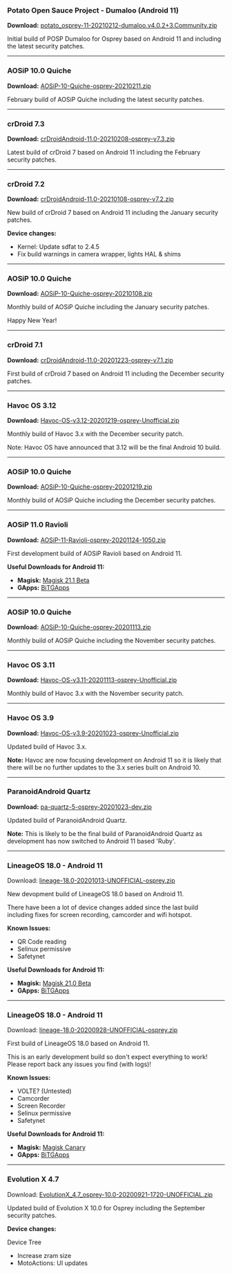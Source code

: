 
### Potato Open Sauce Project - Dumaloo (Android 11)

**Download:** [potato_osprey-11-20210212-dumaloo.v4.0.2+3.Community.zip](https://sourceforge.net/projects/chil360-android/files/potato-eleven/osprey/potato_osprey-11-20210212-dumaloo.v4.0.2+3.Community.zip/download)

Initial build of POSP Dumaloo for Osprey based on Android 11 and including the latest security patches.

<hr>

### AOSiP 10.0 Quiche

**Download:** [AOSiP-10-Quiche-osprey-20210211.zip](https://sourceforge.net/projects/chil360-android/files/aosip-10.0/osprey/AOSiP-10-Quiche-osprey-20210211.zip/download)

February build of AOSiP Quiche including the latest security patches.


<hr>

### crDroid 7.3

**Download:** [crDroidAndroid-11.0-20210208-osprey-v7.3.zip](https://sourceforge.net/projects/chil360-android/files/crdroid-7.x/osprey/crDroidAndroid-11.0-20210208-osprey-v7.3.zip/download)

Latest build of crDroid 7 based on Android 11 including the February security patches.

<hr>

### crDroid 7.2

**Download:** [crDroidAndroid-11.0-20210108-osprey-v7.2.zip](https://sourceforge.net/projects/chil360-android/files/crdroid-7.x/osprey/crDroidAndroid-11.0-20210108-osprey-v7.2.zip/download)

New build of crDroid 7 based on Android 11 including the January security patches.

**Device changes:**

  - Kernel: Update sdfat to 2.4.5
  - Fix build warnings in camera wrapper, lights HAL & shims

<hr>

### AOSiP 10.0 Quiche

**Download:** [AOSiP-10-Quiche-osprey-20210108.zip](https://sourceforge.net/projects/chil360-android/files/aosip-10.0/osprey/AOSiP-10-Quiche-osprey-20210108.zip/download)

Monthly build of AOSiP Quiche including the January security patches.

Happy New Year!

<hr>

### crDroid 7.1

**Download:** [crDroidAndroid-11.0-20201223-osprey-v7.1.zip](https://sourceforge.net/projects/chil360-android/files/crdroid-7.x/osprey/crDroidAndroid-11.0-20201223-osprey-v7.1.zip/download)

First build of crDroid 7 based on Android 11 including the December security patches.

<hr>

### Havoc OS 3.12

**Download:** [Havoc-OS-v3.12-20201219-osprey-Unofficial.zip](https://sourceforge.net/projects/chil360-android/files/havoc-3.x/osprey/Havoc-OS-v3.12-20201219-osprey-Unofficial.zip/download)

Monthly build of Havoc 3.x with the December security patch.

Note: Havoc OS have announced that 3.12 will be the final Android 10 build.

<hr>

### AOSiP 10.0 Quiche

**Download:** [AOSiP-10-Quiche-osprey-20201219.zip](https://sourceforge.net/projects/chil360-android/files/aosip-10.0/osprey/AOSiP-10-Quiche-osprey-20201219.zip/download)

Monthly build of AOSiP Quiche including the December security patches.

<hr>

### AOSiP 11.0 Ravioli

**Download:** [AOSiP-11-Ravioli-osprey-20201124-1050.zip](https://sourceforge.net/projects/chil360-android/files/aosip-11.0/osprey/AOSiP-11-Ravioli-osprey-20201124-1050.zip/download)

First development build of AOSiP Ravioli based on Android 11.

**Useful Downloads for Android 11:**
  - **Magisk:** [Magisk 21.1 Beta](https://github.com/topjohnwu/Magisk/releases/download/v21.1/Magisk-v21.1.zip)
  - **GApps:** [BiTGApps](https://bitgapps.cf/arm/R/)

<hr>

### AOSiP 10.0 Quiche

**Download:** [AOSiP-10-Quiche-osprey-20201113.zip](https://sourceforge.net/projects/chil360-android/files/aosip-10.0/osprey/AOSiP-10-Quiche-osprey-20201113.zip/download)

Monthly build of AOSiP Quiche including the November security patches.

<hr>

### Havoc OS 3.11

**Download:** [Havoc-OS-v3.11-20201113-osprey-Unofficial.zip](https://sourceforge.net/projects/chil360-android/files/havoc-3.x/osprey/Havoc-OS-v3.11-20201113-osprey-Unofficial.zip/download)

Monthly build of Havoc 3.x with the November security patch.

<hr>

### Havoc OS 3.9

**Download:** [Havoc-OS-v3.9-20201023-osprey-Unofficial.zip](https://sourceforge.net/projects/chil360-android/files/havoc-3.x/osprey/Havoc-OS-v3.9-20201023-osprey-Unofficial.zip/download)

Updated build of Havoc 3.x.

**Note:**
Havoc are now focusing development on Android 11 so it is likely that there will be no further updates to the 3.x series built on Android 10.

<hr>

### ParanoidAndroid Quartz

**Download:** [pa-quartz-5-osprey-20201023-dev.zip](https://sourceforge.net/projects/chil360-android/files/pa-quartz/osprey/pa-quartz-5-osprey-20201023-dev.zip/download)

Updated build of ParanoidAndroid Quartz.

**Note:**
This is likely to be the final build of ParanoidAndroid Quartz as development has now switched to Android 11 based 'Ruby'.

<hr>

### LineageOS 18.0 - Android 11

Download: [lineage-18.0-20201013-UNOFFICIAL-osprey.zip](https://sourceforge.net/projects/chil360-android/files/lineage-18.x/osprey/lineage-18.0-20201013-UNOFFICIAL-osprey.zip/download)

New devopment build of LineageOS 18.0 based on Android 11.

There have been a lot of device changes added since the last build including fixes for screen recording, camcorder and wifi hotspot.

**Known Issues:**
  - QR Code reading
  - Selinux permissive
  - Safetynet

**Useful Downloads for Android 11:**
  - **Magisk:** [Magisk 21.0 Beta](https://github.com/topjohnwu/Magisk/releases/download/v21.0/Magisk-v21.0.zip)
  - **GApps:** [BiTGApps](https://bitgapps.cf/arm/R/)

<hr>

### LineageOS 18.0 - Android 11

Download: [lineage-18.0-20200928-UNOFFICIAL-osprey.zip](https://sourceforge.net/projects/chil360-android/files/lineage-18.x/osprey/lineage-18.0-20200928-UNOFFICIAL-osprey.zip/download)

First build of LineageOS 18.0 based on Android 11.

This is an early development build so don't expect everything to work!
Please report back any issues you find (with logs)!

**Known Issues:**
  - VOLTE? (Untested)
  - Camcorder
  - Screen Recorder
  - Selinux permissive
  - Safetynet

**Useful Downloads for Android 11:**
  - **Magisk:** [Magisk Canary](https://github.com/topjohnwu/magisk_files/raw/canary/magisk-debug.zip)
  - **GApps:** [BiTGApps](https://bitgapps.cf/arm/R/)

<hr>

### Evolution X 4.7

Download: [EvolutionX_4.7_osprey-10.0-20200921-1720-UNOFFICIAL.zip](https://sourceforge.net/projects/chil360-android/files/evo-ten/osprey/EvolutionX_4.7_osprey-10.0-20200921-1720-UNOFFICIAL.zip/download)

Updated build of Evolution X 10.0 for Osprey including the September security patches.

**Device changes:**

Device Tree
  - Increase zram size
  - MotoActions: UI updates
